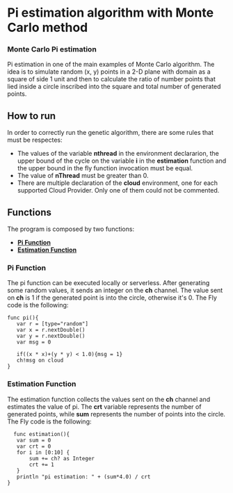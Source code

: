 # Pi estimation algorithm with Monte Carlo method

### Monte Carlo Pi estimation
Pi estimation in one of the main examples of Monte Carlo algorithm. The idea is to simulate random (x, y) points in a 2-D plane with domain as a square of side 1 unit and then to calculate the ratio of number points that lied inside a circle inscribed into the square and total number of generated points.

## How to run
In order to correctly run the genetic algorithm, there are some rules that must be respectes:
* The values of the variable __nthread__ in the environment declararion, the upper bound of the cycle on the variable __i__ in the __estimation__ function and the upper bound in the fly function invocation must be equal.
* The value of __nThread__ must be greater than 0.
* There are multiple declaration of the __cloud__ environment, one for each supported Cloud Provider. Only one of them could not be commented.

## Functions

The program is composed by two functions:

* **[Pi Function](#pi-function)**
* **[Estimation Function](#estimation-function)**
  
### Pi Function 

The pi function can be executed locally or serverless. After generating some random values, it sends an integer on the __ch__ channel. The value sent on __ch__ is 1 if the generated point is into the circle, otherwise it's 0.
The Fly code is the following:

```
func pi(){	
   var r = [type="random"]
   var x = r.nextDouble()
   var y = r.nextDouble()
   var msg = 0
 
   if((x * x)+(y * y) < 1.0){msg = 1}
   ch!msg on cloud
}
```

### Estimation Function 

The estimation function collects the values sent on the __ch__ channel and estimates the value of pi. The __crt__ variable represents the number of generated points, while __sum__ represents the number of points into the circle.
The Fly code is the following:

``` 
  func estimation(){
   var sum = 0
   var crt = 0
   for i in [0:10] {
       sum += ch? as Integer
       crt += 1
   }
   println "pi estimation: " + (sum*4.0) / crt
}
```
